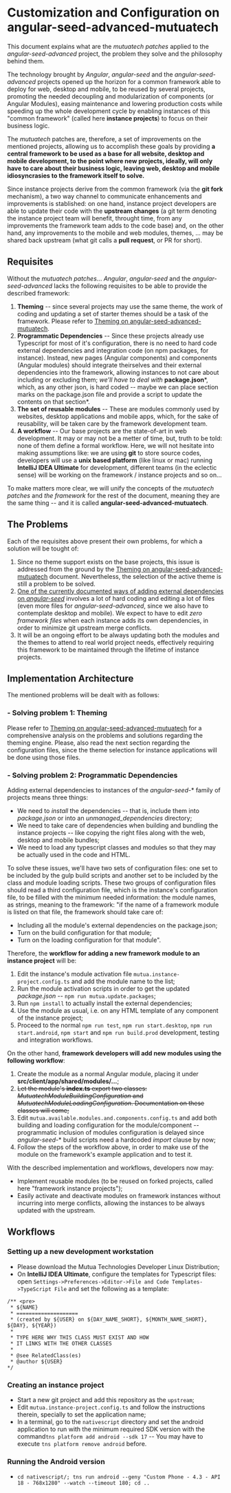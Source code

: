 # Customization and Configuration on angular-seed-advanced-mutuatech

This document explains what are the *mutuatech patches* applied to the *angular-seed-advanced* project, the problem they solve and the philosophy behind them.
  
The technology brought by *Angular*, *angular-seed* and the *angular-seed-advanced* projects opened up the horizon for a
common framework able to deploy for web, desktop and mobile, to be reused by several projects, promoting the needed
decoupling and modularization of components (or Angular Modules), easing maintenance and lowering production costs while
speeding up the whole development cycle by enabling instances of this "common framework" (called here **instance projects**)
to focus on their business logic.

The *mutuatech* patches are, therefore, a set of improvements on the mentioned projects, allowing us to accomplish these
goals by providing **a central framework to be used as a base for all website, desktop and mobile development, to the point where
new projects, ideally, will only have to care about their business logic, leaving web, desktop and mobile idiosyncrasies
to the framework itself to solve.**

Since instance projects derive from the common framework (via the **git fork** mechanism), a two way channel to communicate
enhancements and improvements is stablished: on one hand, instance project developers are able to update their code with the
**upstream changes** (a git term denoting the instance project team will benefit, throught time, from any improvements
the framework team adds to the code base) and, on the other hand, any improvements to the mobile and web modules, themes, ...
may be shared back upstream (what git calls a **pull request**, or PR for short).


## Requisites

Without the *mutuatech patches*... *Angular*, *angular-seed* and the *angular-seed-advanced* lacks the following requisites
to be able to provide the described framework:

1. **Theming** -- since several projects may use the same theme, the work of coding and updating a set of starter themes should be a
                 task of the framework. Please refer to [Theming on angular-seed-advanced-mutuatech](themes/README.md).
2. **Programmatic Dependencies** -- Since these projects already use Typescript for most of it's configuration, there is
                                   no need to hard code external dependencies and integration code (on npm packages, for
                                   instance). Instead, new pages (Angular components) and components (Angular modules)
                                   should integrate theirselves and their external dependencies into the framework,
                                   allowing instances to not care about including or excluding them; *we'll have to deal
                                   with* **package.json***, which, as any other json, is hard coded -- maybe we can place
                                   section marks on the package.json file and provide a script to update the contents
                                   on that section*.
3. **The set of reusable modules** -- These are modules commonly used by websites, desktop applications and mobile apps,
                                      which, for the sake of reusability, will be taken care by the framework development
                                      team.
4. **A workflow** -- Our base projects are the state-of-art in web development. It may or may not be a metter of time, but,
                     truth to be told: none of them define a formal workflow. Here, we will not hesitate into making assumptions
                     like: we are using **git** to store source codes, developers will use a **unix based platform** (like
                     linux or mac) running **IntelliJ IDEA Ultimate** for development, different teams (in the eclectic
                     sense) will be working on the framework / instance projects and so on...

To make matters more clear, we will unify the concepts of the *mutuatech patches* and *the framework* for the rest of the document, meaning they are
the same thing -- and it is called **angular-seed-advanced-mutuatech**.
                                   

## The Problems

Each of the requisites above present their own problems, for which a solution will be tought of:

1. Since no theme support exists on the base projects, this issue is addressed from the ground by the
   [Theming on angular-seed-advanced-mutuatech](themes/README.md) document. Nevertheless, the selection of the active theme
   is still a problem to be solved.
2. [One of the currently documented ways of adding external dependencies on *angular-seed*](https://github.com/mgechev/angular-seed/wiki/Add-external-dependency)
   involves a lot of hard coding and editing a lot of files (even more files for *angular-seed-advanced*, since we also have to
   contemplate desktop and mobile). We expect to have to edit *zero framework files* when each instance adds its own
   dependencies, in order to minimize git upstream merge conflicts.
3. It will be an ongoing effort to be always updating both the modules and the themes to attend to real world project needs,
   effectively requiring this framework to be maintained through the lifetime of instance projects. 

## Implementation Architecture

The mentioned problems will be dealt with as follows:

### - Solving problem 1: Theming ###

Please refer to [Theming on angular-seed-advanced-mutuatech](themes/README.md) for a comprehensive analysis on the
problems and solutions regarding the theming engine. Please, also read the next section regarding the configuration files,
since the theme selection for instance applications will be done using those files.

### - Solving problem 2: Programmatic Dependencies ###

Adding external dependencies to instances of the *angular-seed-** family of projects means three things:

  * We need to *install* the dependencies -- that is, include them into *package.json* or into an
    *unmanaged_dependencies* directory;
  * We need to take care of dependencies when building and bundling the instance projects -- like copying
    the right files along with the web, desktop and mobile bundles;
  * We need to load any typescript classes and modules so that they may be actually used in the code and HTML.

To solve these issues, we'll have two sets of configuration files: one set to be included by the gulp build scripts and another
set to be included by the class and module loading scripts. These two groups of configuration files should read a third configuration
file, which is the instance's configuration file, to be filled with the minimum needed information: the module names, as strings,
meaning to the framework: "if the name of a framework module is listed on that file, the framework should take care of:
* Including all the module's external dependencies on the package.json; 
* Turn on the build configuration for that module;
* Turn on the loading configuration for that module".

Therefore, the **workflow for adding a new framework module to an instance project** will be:

1. Edit the instance's module activation file ```mutua.instance-project.config.ts``` and add the module name to the list;
2. Run the module activation scripts in order to get the updated *package.json* -- ```npm run mutua.update.packages```;
3. Run ```npm install``` to actually install the external dependencies;
4. Use the module as usual, i.e. on any HTML template of any component of the instance project;
5. Proceed to the normal ```npm run test```, ```npm run start.desktop```, ```npm run start.android```, ```npm start``` and
   ```npm run build.prod``` development, testing and integration workflows.

On the other hand, **framework developers will add new modules using the following workflow**:

1. Create the module as a normal Angular module, placing it under **src/client/app/shared/modules/...**;
2. ~~Let the module's **index.ts** export two classes: *MutuatechModuleBuildingConfiguration* and
   *MutuatechModuleLoadingConfiguration*. Documentation on these classes will come;~~
2. Edit ```mutua.available.modules.and.components.config.ts``` and add both building and loading configuration for the
   module/component -- programmatic inclusion of modules configuration is delayed since *angular-seed-** build scripts
   need a hardcoded *import* clause by now;
3. Follow the steps of the workflow above, in order to make use of the module on the framework's example application
   and to test it.

With the described implementation and workflows, developers now may:

* Implement reusable modules (to be reused on forked projects, called here "framework instance projects");
* Easily activate and deactivate modules on framework instances without incurring into merge conflicts, allowing the
  instances to be always updated with the upstream.
  
## Workflows ##

### Setting up a new development workstation ###

* Please download the Mutua Technologies Developer Linux Distribution;
* On **IntelliJ IDEA Ultimate**, configure the templates for Typescript files: open
  ```Settings->Preferences->Editor->File and Code Templates->TypeScript File``` and set the following as a template:
```
/** <pre>
 * ${NAME}
 * ====================
 * (created by ${USER} on ${DAY_NAME_SHORT}, ${MONTH_NAME_SHORT}, ${DAY}, ${YEAR})
 *
 * TYPE HERE WHY THIS CLASS MUST EXIST AND HOW
 * IT LINKS WITH THE OTHER CLASSES
 *
 * @see RelatedClass(es)
 * @author ${USER}
*/
```

### Creating an instance project ###

* Start a new git project and add this repository as the ```upstream```;
* Edit ```mutua.instance-project.config.ts``` and follow the instructions therein, specially to set the application name;
* In a terminal, go to the ```nativescript``` directory and set the android application to run with the minimum required
  SDK version with the command```tns platform add android --sdk 17``` --
  You may have to execute ```tns platform remove android``` before.

### Running the Android version ###

* ```cd nativescript/; tns run android --geny "Custom Phone - 4.3 - API 18 - 768x1280" --watch --timeout 180; cd ..```